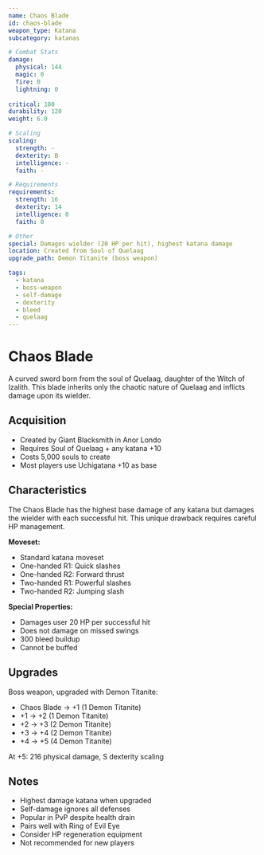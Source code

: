 ```yaml
---
name: Chaos Blade
id: chaos-blade
weapon_type: Katana
subcategory: katanas

# Combat Stats
damage:
  physical: 144
  magic: 0
  fire: 0
  lightning: 0
  
critical: 100
durability: 120
weight: 6.0

# Scaling
scaling:
  strength: -
  dexterity: B
  intelligence: -
  faith: -

# Requirements
requirements:
  strength: 16
  dexterity: 14
  intelligence: 0
  faith: 0

# Other
special: Damages wielder (20 HP per hit), highest katana damage
location: Created from Soul of Quelaag
upgrade_path: Demon Titanite (boss weapon)

tags:
  - katana
  - boss-weapon
  - self-damage
  - dexterity
  - bleed
  - quelaag
---
```


# Chaos Blade

A curved sword born from the soul of Quelaag, daughter of the Witch of Izalith. This blade inherits only the chaotic nature of Quelaag and inflicts damage upon its wielder.

## Acquisition
- Created by Giant Blacksmith in Anor Londo
- Requires Soul of Quelaag + any katana +10
- Costs 5,000 souls to create
- Most players use Uchigatana +10 as base

## Characteristics
The Chaos Blade has the highest base damage of any katana but damages the wielder with each successful hit. This unique drawback requires careful HP management.

**Moveset:**
- Standard katana moveset
- One-handed R1: Quick slashes
- One-handed R2: Forward thrust
- Two-handed R1: Powerful slashes
- Two-handed R2: Jumping slash

**Special Properties:**
- Damages user 20 HP per successful hit
- Does not damage on missed swings
- 300 bleed buildup
- Cannot be buffed

## Upgrades
Boss weapon, upgraded with Demon Titanite:
- Chaos Blade → +1 (1 Demon Titanite)
- +1 → +2 (1 Demon Titanite)
- +2 → +3 (2 Demon Titanite)
- +3 → +4 (2 Demon Titanite)
- +4 → +5 (4 Demon Titanite)

At +5: 216 physical damage, S dexterity scaling

## Notes
- Highest damage katana when upgraded
- Self-damage ignores all defenses
- Popular in PvP despite health drain
- Pairs well with Ring of Evil Eye
- Consider HP regeneration equipment
- Not recommended for new players